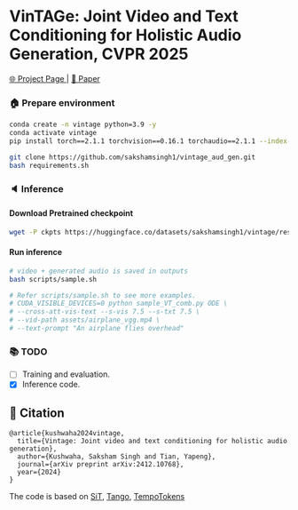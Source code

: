 # VinTAGe: Joint Video and Text Conditioning for Holistic Audio Generation, CVPR 2025

<a href="https://sakshamsingh1.github.io/vintage/"> 🌐 Project Page </a> | <a href="https://arxiv.org/pdf/2412.10768"> 📖 Paper </a> 

### 🏠 Prepare environment

```bash
conda create -n vintage python=3.9 -y
conda activate vintage
pip install torch==2.1.1 torchvision==0.16.1 torchaudio==2.1.1 --index-url https://download.pytorch.org/whl/cu118

git clone https://github.com/sakshamsingh1/vintage_aud_gen.git
bash requirements.sh
```

### 🔈 Inference

#### Download Pretrained checkpoint
```bash
wget -P ckpts https://huggingface.co/datasets/sakshamsingh1/vintage/resolve/main/VTComb_0300000.pt
```

#### Run inference
```bash
# video + generated audio is saved in outputs
bash scripts/sample.sh

# Refer scripts/sample.sh to see more examples.
# CUDA_VISIBLE_DEVICES=0 python sample_VT_comb.py ODE \
# --cross-att-vis-text --s-vis 7.5 --s-txt 7.5 \
# --vid-path assets/airplane_vgg.mp4 \
# --text-prompt "An airplane flies overhead" 
```

### 📚 TODO
- [ ] Training and evaluation.
- [x] Inference code.

## 🤗 Citation
```
@article{kushwaha2024vintage,
  title={Vintage: Joint video and text conditioning for holistic audio generation},
  author={Kushwaha, Saksham Singh and Tian, Yapeng},
  journal={arXiv preprint arXiv:2412.10768},
  year={2024}
}
```

The code is based on [SiT](https://github.com/willisma/SiT), [Tango](https://github.com/declare-lab/tango), [TempoTokens](https://github.com/guyyariv/TempoTokens)